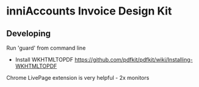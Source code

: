 # inniAccounts Invoice Design Kit

## Developing
Run 'guard' from command line

* Install WKHTMLTOPDF https://github.com/pdfkit/pdfkit/wiki/Installing-WKHTMLTOPDF

Chrome LivePage extension is very helpful - 2x monitors